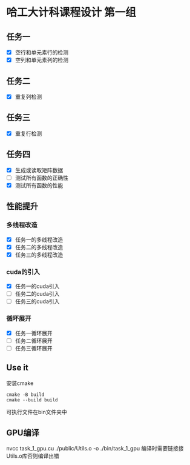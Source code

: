 # 哈工大计科课程设计 第一组
## 任务一
* [x] 空行和单元素行的检测
* [x] 空列和单元素列的检测
## 任务二
* [x] 重复列检测
## 任务三
* [x] 重复行检测
## 任务四
* [x] 生成或读取矩阵数据
* [ ] 测试所有函数的正确性
* [x] 测试所有函数的性能
## 性能提升
### 多线程改造
* [x] 任务一的多线程改造
* [x] 任务二的多线程改造
* [x] 任务三的多线程改造
### cuda的引入
* [x] 任务一的cuda引入
* [ ] 任务二的cuda引入
* [ ] 任务三的cuda引入
### 循坏展开
* [x] 任务一循环展开
* [ ] 任务二循环展开
* [ ] 任务三循环展开

## Use it 
安装cmake
```
cmake -B build
cmake --build build
```
可执行文件在bin文件夹中

## GPU编译
nvcc task_1_gpu.cu ./public/Utils.o -o ./bin/task_1_gpu
编译时需要链接接Utils.o库否则编译出错